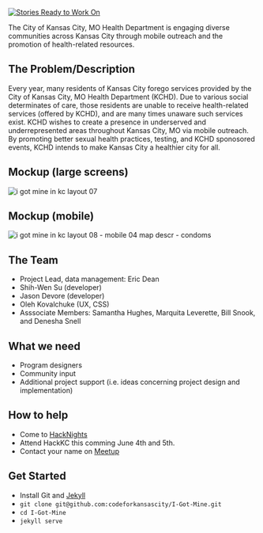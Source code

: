 [![Stories Ready to Work On](https://badge.waffle.io/zmon/team3.svg?label=ready&title=Cards%20Ready%20To%20Work%20On)](https://waffle.io/zmon/team3)

The City of Kansas City, MO Health Department is engaging diverse communities across Kansas City through mobile outreach and the promotion of health-related resources.

## The Problem/Description
Every year, many residents of Kansas City forego services provided by the City of Kansas City, MO Health Department (KCHD). Due to various social determinates of care, those residents are unable to receive health-related services (offered by KCHD), and are many times unaware such services exist.  KCHD wishes to create a presence in underserved and underrepresented areas throughout Kansas City, MO via mobile outreach.  By promoting better sexual health practices, testing, and KCHD sponosored events, KCHD intends to make Kansas City a healthier city for all.  

## Mockup (large screens)

![i got mine in kc layout 07](https://cloud.githubusercontent.com/assets/10410203/16285927/af98329e-389e-11e6-85e4-898f880c55dd.png)

## Mockup (mobile)

![i got mine in kc layout 08 - mobile 04 map descr - condoms](https://cloud.githubusercontent.com/assets/10410203/16285843/369aad36-389e-11e6-875e-9047c6986766.png)

## The Team

* Project Lead, data management: Eric Dean
* Shih-Wen Su (developer)
* Jason Devore (developer)
* Oleh Kovalchuke (UX, CSS)
* Asssociate Members:  Samantha Hughes, Marquita Leverette, Bill Snook, and Denesha Snell

## What we need

* Program designers
* Community input
* Additional project support (i.e. ideas concerning project design and implementation)


## How to help

* Come to [HackNights](http://www.meetup.com/KCBrigade/)
* Attend HackKC this comming June 4th and 5th.
* Contact your name on [Meetup](http://www.meetup.com/KCBrigade/)

## Get Started

* Install Git and [Jekyll](https://jekyllrb.com/)
* `git clone git@github.com:codeforkansascity/I-Got-Mine.git`
* `cd I-Got-Mine`
* `jekyll serve`
